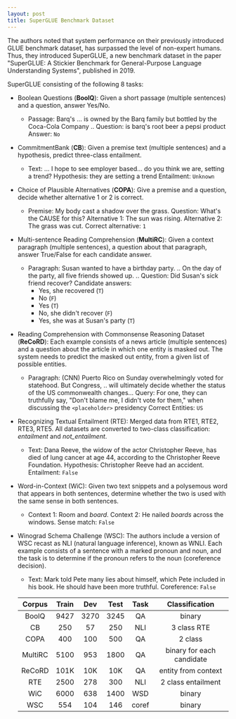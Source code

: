 ```yaml
---
layout: post
title: SuperGLUE Benchmark Dataset
---
```


The authors noted that system performance on their previously introduced GLUE benchmark dataset, has surpassed the level of non-expert humans. Thus, they introduced SuperGLUE, a new benchmark dataset in the paper "SuperGLUE: A Stickier Benchmark for General-Purpose Language Understanding Systems", published in 2019. 

SuperGLUE consisting of the following 8 tasks:
* Boolean Questions (**BoolQ**): Given a short passage (multiple sentences) and a question, answer Yes/No.
	* Passage: Barq's ... is owned by the Barq family but bottled by the Coca-Cola Company ..
	  Question: is barq's root beer a pepsi product
	  Answer: `No`
* CommitmentBank (**CB**): Given a premise text (multiple sentences) and a hypothesis, predict three-class entailment.
	* Text: ... I hope to see employer based... do you think we are, setting a trend?
	  Hypothesis: they are setting a trend
	  Entailment: `Unknown`
* Choice of Plausible Alternatives (**COPA**): Give a premise and a question, decide whether alternative 1 or 2 is correct.
	* Premise: My body cast a shadow over the grass. 
	  Question: What's the CAUSE for this?
	  Alternative 1: The sun was rising.    Alternative 2: The grass was cut.
	  Correct alternative: `1`
* Multi-sentence Reading Comprehension (**MultiRC**): Given a context paragraph (multiple sentences), a question about that paragraph, answer True/False for each candidate answer.
	*  Paragraph: Susan wanted to have a birthday party. .. On the day of the party, all five friends showed up. ..
	   Question: Did Susan's sick friend recover?
	   Candidate answers: 
	   	* Yes, she recovered (`T`)
	   	* No (`F`)
	   	* Yes (`T`)
	   	* No, she didn't recover (`F`)
	   	* Yes, she was at Susan's party (`T`)
* Reading Comprehension with Commonsense Reasoning Dataset (**ReCoRD**): Each example consists of a news article (multiple sentences) and a question about the article in which one entity is masked out. The system needs to predict the masked out entity, from a given list of possible entities.
	* Paragraph: (CNN) Puerto Rico on Sunday overwhelmingly voted for statehood. But Congress, .. will ultimately decide whether the status of the US commonwealth changes...
	  Query: For one, they can truthfully say, "Don't blame me, I didn't vote for them," when discussing the `<placeholder>` presidency
	  Correct Entities: `US`
* Recognizing Textual Entailment (RTE): Merged data from RTE1, RTE2, RTE3, RTE5. All datasets are converted to two-class classification: *entailment* and *not_entailment*.
	* Text: Dana Reeve, the widow of the actor Christopher Reeve, has died of lung cancer at age 44, according to the Christopher Reeve Foundation.
	  Hypothesis: Christopher Reeve had an accident.
	  Entailment: `False`
* Word-in-Context (WiC): Given two text snippets and a polysemous word that appears in both sentences, determine whether the two is used with the same sense in both sentences.
	* Context 1: Room and *board*.
	   Context 2: He nailed *boards* across the windows.
	   Sense match: `False`
* Winograd Schema Challenge (WSC): The authors include a version of WSC recast as NLI (natural language inference), known as WNLI. Each example consists of a sentence with a marked pronoun and noun, and the task is to determine if the pronoun refers to the noun (coreference decision).
	* Text: Mark told Pete many lies about himself, which Pete included in his book. He should have been more truthful.
	  Coreference: `False`

	| Corpus | Train | Dev | Test | Task | Classification |
	|:------:|:-----:|:---:|:----:|:----:|:--------------:|
	|BoolQ   |9427   |3270 |3245  |QA    |binary |
	|CB      |250    |57   |250   |NLI   |3 class RTE|
	|COPA    |400    |100  |500   |QA    |2 class|
	|MultiRC |5100   |953  |1800  |QA    |binary for each candidate|
	|ReCoRD  |101K   |10K  |10K   |QA    |entity from context|
	|RTE     |2500   |278  |300   |NLI   |2 class entailment|
	|WiC     |6000   |638  |1400  |WSD   |binary|
	|WSC     |554    |104  |146   |coref |binary|
